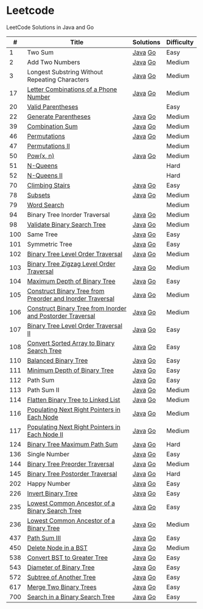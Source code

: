 # Leetcode
LeetCode Solutions in Java and Go

| #    | Title                                                        | Solutions                                                    | Difficulty |
| ---- | ------------------------------------------------------------ | ------------------------------------------------------------ | ---------- |
| 1    | Two Sum                                                      | [Java](<https://github.com/viktorzhong/leetcode/blob/master/Java/TwoSum.java>)    [Go](<https://github.com/viktorzhong/leetcode/blob/master/Go/two_sum.go>) | Easy       |
| 2    | Add Two Numbers                                              | [Java](<https://github.com/viktorzhong/leetcode/blob/master/Java/AddTwoNumbers.java>)    [Go](https://github.com/viktorzhong/leetcode/blob/master/Go/add_two_numbers.go) | Medium     |
| 3    | Longest Substring Without Repeating Characters               | [Java](https://github.com/viktorzhong/leetcode/blob/master/Java/LengthOfLongestSubstring.java)    [Go](https://github.com/viktorzhong/leetcode/blob/master/Go/length_of_longest_substring.go) | Medium     |
| 17   | [Letter Combinations of a Phone Number](https://leetcode.com/problems/letter-combinations-of-a-phone-number) | [Java](https://github.com/viktorzhong/leetcode/blob/master/Java/LetterCombinations.java)    [Go](https://github.com/viktorzhong/leetcode/blob/master/Go/letter_combinations.go) | Medium     |
| 20   | [Valid Parentheses](https://leetcode.com/problems/valid-parentheses) |                                                              | Easy       |
| 22   | [Generate Parentheses](https://leetcode.com/problems/generate-parentheses) | [Java](https://github.com/viktorzhong/leetcode/blob/master/Java/GenerateParenthesis.java)    [Go](https://github.com/viktorzhong/leetcode/blob/master/Go/generate_parenthesis.go) | Medium     |
| 39   | [Combination Sum](https://leetcode.com/problems/combination-sum) | [Java](https://github.com/viktorzhong/leetcode/blob/master/Java/CombinationSum.java)    [Go](https://github.com/viktorzhong/leetcode/blob/master/Go/combination_sum.go) | Medium     |
| 46   | [Permutations](https://leetcode.com/problems/permutations)   | [Java](https://github.com/viktorzhong/leetcode/blob/master/Java/Permutations.java)    [Go](https://github.com/viktorzhong/leetcode/blob/master/Go/permutations.go) | Medium     |
| 47   | [Permutations II](https://leetcode.com/problems/permutations-ii) |                                                              | Medium     |
| 50   | [Pow(x, n)](https://leetcode.com/problems/powx-n)            | [Java](<https://github.com/viktorzhong/leetcode/blob/master/Java/Pow.java>)    [Go](https://github.com/viktorzhong/leetcode/blob/master/Go/pow.go) | Medium     |
| 51   | [N-Queens](https://leetcode.com/problems/n-queens)           |                                                              | Hard       |
| 52   | [N-Queens II](https://leetcode.com/problems/n-queens-ii)     |                                                              | Hard       |
| 70   | [Climbing Stairs](https://leetcode.com/problems/climbing-stairs) | [Java](https://github.com/viktorzhong/leetcode/blob/master/Java/ClimbStairs.java)    [Go](https://github.com/viktorzhong/leetcode/blob/master/Go/climb_stairs.go) | Easy       |
| 78   | [Subsets](https://leetcode.com/problems/subsets)             | [Java](https://github.com/viktorzhong/leetcode/blob/master/Java/Subsets.java)    [Go](https://github.com/viktorzhong/leetcode/blob/master/Go/subsets.go) | Medium     |
| 79   | [Word Search](https://leetcode.com/problems/word-search)     |                                                              | Medium     |
| 94   | Binary Tree Inorder Traversal                                | [Java](https://github.com/viktorzhong/leetcode/blob/master/Java/InorderTraversal.java)    [Go](https://github.com/viktorzhong/leetcode/blob/master/Go/inorder_traversal.go) | Medium     |
| 98   | [Validate Binary Search Tree](https://leetcode.com/problems/validate-binary-search-tree) | [Java](https://github.com/viktorzhong/leetcode/blob/master/Java/IsValidBST.java)    [Go](https://github.com/viktorzhong/leetcode/blob/master/Go/valid_bst.go) | Medium     |
| 100  | Same Tree                                                    | [Java](https://github.com/viktorzhong/leetcode/blob/master/Java/SameTree.java)    [Go](https://github.com/viktorzhong/leetcode/blob/master/Go/same_tree.go) | Easy       |
| 101  | Symmetric Tree                                               | [Java](https://github.com/viktorzhong/leetcode/blob/master/Java/SymmetricTree.java)    [Go](https://github.com/viktorzhong/leetcode/blob/master/Go/symmetric_tree.go) | Easy       |
| 102  | [Binary Tree Level Order Traversal](https://leetcode.com/problems/binary-tree-level-order-traversal) | [Java](https://github.com/viktorzhong/leetcode/blob/master/Java/LevelOrder.java)    [Go](https://github.com/viktorzhong/leetcode/blob/master/Go/level_order.go) | Medium     |
| 103  | [Binary Tree Zigzag Level Order Traversal](https://leetcode.com/problems/binary-tree-zigzag-level-order-traversal) | [Java](https://github.com/viktorzhong/leetcode/blob/master/Java/ZigzagLevelOrder.java)    [Go](https://github.com/viktorzhong/leetcode/blob/master/Go/zigzag_level_order.go) | Medium     |
| 104  | [Maximum Depth of Binary Tree](https://leetcode.com/problems/maximum-depth-of-binary-tree) | [Java](https://github.com/viktorzhong/leetcode/blob/master/Java/MaxDepth.Java)    [Go](https://github.com/viktorzhong/leetcode/blob/master/Go/max_depth.go) | Easy       |
| 105  | [Construct Binary Tree from Preorder and Inorder Traversal](https://leetcode.com/problems/construct-binary-tree-from-preorder-and-inorder-traversal) | [Java](https://github.com/viktorzhong/leetcode/blob/master/Java/BuildTreeFromPreorderAndInorder.java)    [Go](https://github.com/viktorzhong/leetcode/blob/master/Go/build_tree_from_preorder_and_inorder.go) | Medium     |
| 106  | [Construct Binary Tree from Inorder and Postorder Traversal](https://leetcode.com/problems/construct-binary-tree-from-inorder-and-postorder-traversal) | [Java](https://github.com/viktorzhong/leetcode/blob/master/Java/BuildTreeFromPostorderAndInorder.java)    [Go](https://github.com/viktorzhong/leetcode/blob/master/Go/build_tree_from_postorder_and_inorder.go) | Medium     |
| 107  | [Binary Tree Level Order Traversal II](https://leetcode.com/problems/binary-tree-level-order-traversal-ii) | [Java](https://github.com/viktorzhong/leetcode/blob/master/Java/LevelOrderBottom.java)    [Go](https://github.com/viktorzhong/leetcode/blob/master/Go/level_order_bottom.go) | Easy       |
| 108  | [Convert Sorted Array to Binary Search Tree](https://leetcode.com/problems/convert-sorted-array-to-binary-search-tree) | [Java](https://github.com/viktorzhong/leetcode/blob/master/Java/SortedArrayToBST.java)    [Go](https://github.com/viktorzhong/leetcode/blob/master/Go/sorted_array_to_bst.go) | Easy       |
| 110  | [Balanced Binary Tree](https://leetcode.com/problems/balanced-binary-tree) | [Java](https://github.com/viktorzhong/leetcode/blob/master/Java/IsBalanced.java)    [Go](https://github.com/viktorzhong/leetcode/blob/master/Go/is_balanced.go) | Easy       |
| 111  | [Minimum Depth of Binary Tree](https://leetcode.com/problems/minimum-depth-of-binary-tree) | [Java](https://github.com/viktorzhong/leetcode/blob/master/Java/MinDepth.java)    [Go](https://github.com/viktorzhong/leetcode/blob/master/Go/min_depth.go) | Easy       |
| 112  | Path  Sum                                                    | [Java](https://github.com/viktorzhong/leetcode/blob/master/Java/PathSum.java)    [Go](https://github.com/viktorzhong/leetcode/blob/master/Go/path_sum.go) | Easy       |
| 113  | Path  Sum II                                                 | [Java](https://github.com/viktorzhong/leetcode/blob/master/Java/PathSumII.java)    [Go](https://github.com/viktorzhong/leetcode/blob/master/Go/path_sum_II.go) | Medium     |
| 114  | [Flatten Binary Tree to Linked List](https://leetcode.com/problems/flatten-binary-tree-to-linked-list) | [Java](https://github.com/viktorzhong/leetcode/blob/master/Java/FlatternBinaryTree.java)    [Go](https://github.com/viktorzhong/leetcode/blob/master/Go/flatten_binary_tree.go) | Medium     |
| 116  | [Populating Next Right Pointers in Each Node](https://leetcode.com/problems/populating-next-right-pointers-in-each-node) | [Java](https://github.com/viktorzhong/leetcode/blob/master/Java/PopulateNextPointers.java)    [Go]() | Medium     |
| 117  | [Populating Next Right Pointers in Each Node II](https://leetcode.com/problems/populating-next-right-pointers-in-each-node-ii) | [Java](https://github.com/viktorzhong/leetcode/blob/master/Java/PopulateNextPointersII.java)    [Go]() | Medium     |
| 124  | [Binary Tree Maximum Path Sum](https://leetcode.com/problems/binary-tree-maximum-path-sum) | [Java](https://github.com/viktorzhong/leetcode/blob/master/Java/MaxPathSum.java)    [Go](https://github.com/viktorzhong/leetcode/blob/master/Go/max_path_sum.go) | Hard       |
| 136  | Single Number                                                | [Java](<https://github.com/viktorzhong/leetcode/blob/master/Java/SingleNumber.java>)    [Go](<https://github.com/viktorzhong/leetcode/blob/master/Go/single_number.go>) | Easy       |
| 144  | [Binary Tree Preorder Traversal](https://leetcode.com/problems/binary-tree-preorder-traversal) | [Java](https://github.com/viktorzhong/leetcode/blob/master/Java/PreorderTraversal.java)    [Go](https://github.com/viktorzhong/leetcode/blob/master/Go/preorder_traversal.go) | Medium     |
| 145  | [Binary Tree Postorder Traversal](https://leetcode.com/problems/binary-tree-postorder-traversal) | [Java](https://github.com/viktorzhong/leetcode/blob/master/Java/PostorderTraversal.java)    [Go](https://github.com/viktorzhong/leetcode/blob/master/Go/postorder_traversal.go) | Hard       |
| 202  | Happy Number                                                 | [Java](<https://github.com/viktorzhong/leetcode/blob/master/Java/IsHappy.java>)    [Go](<https://github.com/viktorzhong/leetcode/blob/master/Go/is_happy.go>) | Easy       |
| 226  | [Invert Binary Tree](https://leetcode.com/problems/invert-binary-tree) | [Java](https://github.com/viktorzhong/leetcode/blob/master/Java/InvertTree.java)    [Go](https://github.com/viktorzhong/leetcode/blob/master/Go/invert_tree.go) | Easy       |
| 235  | [Lowest Common Ancestor of a Binary Search Tree](https://leetcode.com/problems/lowest-common-ancestor-of-a-binary-search-tree) | [Java](https://github.com/viktorzhong/leetcode/blob/master/Java/LowestCommonAncestor.java)    [Go](https://github.com/viktorzhong/leetcode/blob/master/Go/lowest_common_ancestor.go) | Easy       |
| 236  | [Lowest Common Ancestor of a Binary Tree](https://leetcode.com/problems/lowest-common-ancestor-of-a-binary-tree) | [Java]()    [Go](https://github.com/viktorzhong/leetcode/blob/master/Go/lowest_common_ancestor_binary_tree.go) | Medium     |
| 437  | [Path Sum III](https://leetcode.com/problems/path-sum-iii)   | [Java](https://github.com/viktorzhong/leetcode/blob/master/Java/PathSumIII.java)    [Go](https://github.com/viktorzhong/leetcode/blob/master/Go/path_sum_III.go) | Easy       |
| 450  | [Delete Node in a BST](https://leetcode.com/problems/delete-node-in-a-bst) | [Java](https://github.com/viktorzhong/leetcode/blob/master/Java/DeleteNode.java)    [Go](https://github.com/viktorzhong/leetcode/blob/master/Go/delete_node.go) | Medium     |
| 538  | [Convert BST to Greater Tree](https://leetcode.com/problems/convert-bst-to-greater-tree) | [Java](https://github.com/viktorzhong/leetcode/blob/master/Java/ConvertBST.java)    [Go](https://github.com/viktorzhong/leetcode/blob/master/Go/convert_bst.go) | Easy       |
| 543  | [Diameter of Binary Tree](https://leetcode.com/problems/diameter-of-binary-tree) | [Java](https://github.com/viktorzhong/leetcode/blob/master/Java/DiameterOfBinaryTree.java)    [Go](https://github.com/viktorzhong/leetcode/blob/master/Go/diameter_binary_tree.go) | Easy       |
| 572  | [Subtree of Another Tree](https://leetcode.com/problems/subtree-of-another-tree) | [Java](https://github.com/viktorzhong/leetcode/blob/master/Java/IsSubTree.java)    [Go](https://github.com/viktorzhong/leetcode/blob/master/Go/is_subtree.go) | Easy       |
| 617  | [Merge Two Binary Trees](https://leetcode.com/problems/merge-two-binary-trees) | [Java](https://github.com/viktorzhong/leetcode/blob/master/Java/MergeTrees.java)    [Go](https://github.com/viktorzhong/leetcode/blob/master/Go/merge_trees.go) | Easy       |
| 700  | [Search in a Binary Search Tree](https://leetcode.com/problems/search-in-a-binary-search-tree) | [Java](https://github.com/viktorzhong/leetcode/blob/master/Java/SearchBST.java)    [Go](https://github.com/viktorzhong/leetcode/blob/master/Go/search_bst.go) | Easy       |

